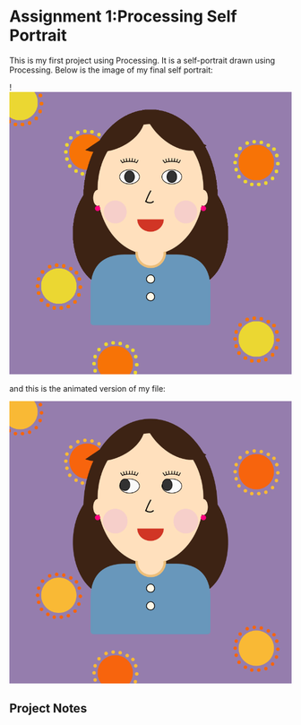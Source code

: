 # Assignment 1:Processing Self Portrait 

This is my first project using Processing. It is a self-portrait drawn using Processing. Below is the image of my final self portrait:

!![](images/Soojinportrait.png)

and this is the animated version of my file:

![alt-text](images/soojinportrait.gif)

## Project Notes
